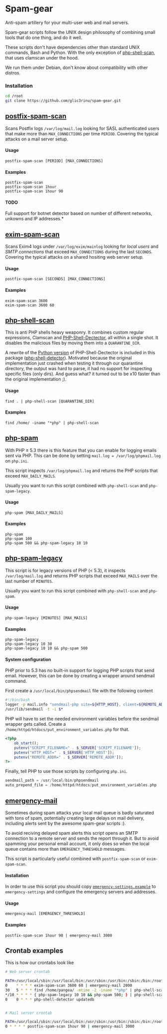 # Spam-gear

Anti-spam artillery for your multi-user web and mail servers.

Spam-gear scripts follow the UNIX design philosophy of combining small tools that do one thing, and do it well.

These scripts don't have dependencies other than standard UNIX commands, Bash and Python. With the only exception of [php-shell-scan](#php-shell-scan), that uses clamscan under the hood.

We run them under Debian, don't know about compatibility with other distros.


### Installation
```bash
cd /root
git clone https://github.com/glic3rinu/spam-gear.git
```

## [postfix-spam-scan](postfix-spam-scan)


Scans Postfix logs `/var/log/mail.log` looking for SASL authenticated users that make
more than `MAX_CONNECTIONS` per time `PERIOD`. Covering the typical attacks on a mail server setup.

#### Usage

    postfix-spam-scan [PERIOD] [MAX_CONNECTIONS]

#### Examples

    postfix-spam-scan
    postfix-spam-scan 1hour
    postfix-spam-scan 1hour 90

#### TODO

Full support for botnet detector based on number of different networks, unkowns and IP addresses.*


## [exim-spam-scan](exim-spam-scan)


Scans Exim4 logs under `/var/log/exim/mainlog` looking for *local users* and *SMTP connections*
that exceed `MAX_CONNECTIONS` during the last `SECONDS`. Covering the typical attacks on a shared hositing web server setup.

#### Usage

    postfix-spam-scan [SECONDS] [MAX_CONNECTIONS]

#### Examples

    exim-spam-scan 3600
    exim-spam-scan 3600 60


## [php-shell-scan](php-shell-scan)

This is anti PHP shells heavy weaponry. It combines custom regular expressions, Clamscan and [PHP-Shell-Dectector](http://www.shelldetector.com/), all within a single shot. It disables the malicious files by moving them into a `QUARANTINE_DIR`.

A rewrite of the [Python version](https://github.com/emposha/Shell-Detector) of PHP-Shell-Dectector is included in this package ([php-shell-detector](php-shell-detector)). Motivated because the original implementation just crashed when testing it through our quarantine directory, the output was hard to parse, it had no support for inspecting specific files (only dirs). And guess what? it turned out to be x10 faster than the original implementation ;).


#### Usage

    find . | php-shell-scan [QUARANTINE_DIR]

#### Examples

    find /home/ -iname "*php" | php-shell-scan


## [php-spam](php-spam)

With PHP &ge; 5.3 there is this feature that you can enable for logging emails sent via PHP. This can be done 
by setting `mail.log = /var/log/phpmail.log` on `php.ini`.


This script inspects `/var/log/phpmail.log` and returns the PHP scripts that exceed `MAX_DAILY_MAILS`.

Usually you want to run this script combined with `php-shell-scan` and `php-spam-legacy`.

#### Usage

    php-spam [MAX_DAILY_MAILS]

#### Examples

    php-spam
    php-spam 100
    php-spam 500 && php-spam-legacy 10 10



## [php-spam-legacy](php-spam-legacy)

This script is for legacy versions of PHP (&lt; 5.3), it inspects `/var/log/mail.log` and returns PHP scripts that exceed `MAX_MAILS` over the last number of `MINUTES`.

Usually you want to run this script combined with `php-shell-scan` and `php-spam`.


#### Usage

    php-spam-legacy [MINUTES] [MAX_MAILS]

#### Examples

    php-spam-legacy
    php-spam-legacy 10 30
    php-spam-legacy 10 10 && php-spam 500


#### System configuration

PHP prior to 5.3 has no built-in support for logging PHP scripts that send email. However, this can be done by creating a wrapper around sendmail command.

First create a `/usr/local/bin/phpsendmail` file with the following content
```bash
#!/bin/bash
logger -p mail.info "sendmail-php site=${HTTP_HOST}, client=${REMOTE_ADDR}, filename=${SCRIPT_FILENAME}, pwd=${PWD}, uid=${UID}, user=$(whoami), args=$*"
/usr/lib/sendmail -t -i $*
```

PHP will have to set the needed environment variables before the sendmail wrapper gets called. Create a `/home/httpd/htdocs/put_environment_variables.php` for that.

```php
<?php
    ob_start();
    putenv("SCRIPT_FILENAME=" . $_SERVER['SCRIPT_FILENAME']);
    putenv("HTTP_HOST=" . $_SERVER['HTTP_HOST']);
    putenv("REMOTE_ADDR=" . $_SERVER['REMOTE_ADDR']);
?>
```

Finally, tell PHP to use those scripts by configuring `php.ini`.

```php
sendmail_path = /usr/local/bin/phpsendmail
auto_prepend_file = /home/httpd/htdocs/put_environment_variables.php
```



## [emergency-mail](emergency-mail)


Sometimes during spam attacks your local mail queue is badly saturated with tons of spam, potentially creating large delays on mail delivery, including alerts sent by the awesome spam-gear scripts :).

To avoid reciving delayed spam alerts this script opens an SMTP connection to a remote server and sends the report through it. But to avoid spamming your personal email account, it only does so when the local queue contains more than `EMERGENCY_THRESHOLD` messages.


This script is particularly useful combined with `postfix-spam-scan` or `exim-spam-scan`.

#### Installation

In order to use this script you should copy [`emergency-settings.example`](emergency-settings.example) to `emergency-settings` and configure the emergency servers and addresses.


#### Usage

    emergency-mail [EMERGENCY_THRESHOLD]
    
#### Examples

    postfix-spam-scan 1hour 90 | emergency-mail 3000


## Crontab examples

This is how our crontabs look like

```bash
# Web server crontab

PATH=/usr/local/sbin:/usr/local/bin:/usr/sbin:/usr/bin:/sbin:/bin:/root/spam-gear
0    * * * * exim-spam-scan 3600 60 | emergency-mail 2000
30   5 * * * find /home/pangea/ -mtime -2 -iname "*php" | php-shell-scan
*/10 * * * * { php-spam-legacy 10 10 && php-spam 500; } | php-shell-scan
0    0 * * * php-shell-detector updatedb
```

```bash

# Mail server crontab

PATH=/usr/local/sbin:/usr/local/bin:/usr/sbin:/usr/bin:/sbin:/bin:/root/spam-gear
0 * * * * postfix-spam-scan 1hour 90 | emergency-mail 3000
```
